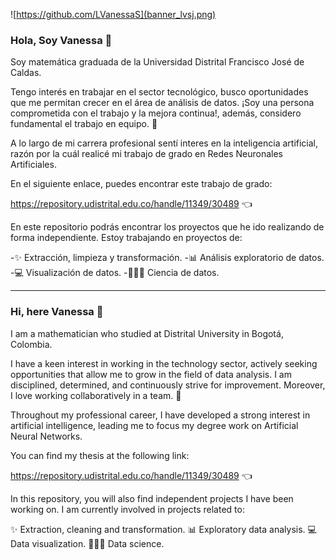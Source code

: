 
![https://github.com/LVanessaS](banner_lvsj.png)

### Hola, Soy Vanessa 👋

Soy matemática graduada de la Universidad Distrital Francisco José de Caldas. 

Tengo interés en trabajar en el sector tecnológico, busco oportunidades que me permitan crecer en el área de análisis de datos. ¡Soy una persona comprometida con el trabajo y la mejora continua!, además, considero fundamental el trabajo en equipo. 💪

A lo largo de mi carrera profesional sentí interes en la inteligencia artificial, razón por la cuál realicé mi trabajo de grado en Redes Neuronales Artificiales.

En el siguiente enlace, puedes encontrar este trabajo de grado:

https://repository.udistrital.edu.co/handle/11349/30489 👈

En este repositorio podrás encontrar los proyectos que he ido realizando de forma independiente. Estoy trabajando en proyectos de:

-✨ Extracción, limpieza y transformación.
-📊 Análisis exploratorio de datos.
-💻 Visualización de datos.
-👨🏼‍💻 Ciencia de datos.

---------------------------------------------------------------------------------------------------------------

### Hi, here Vanessa 👋

I am a mathematician who studied at Distrital University in Bogotá, Colombia.

I have a keen interest in working in the technology sector, actively seeking opportunities that allow me to grow in the field of data analysis. I am disciplined, determined, and continuously strive for improvement. Moreover, I love working collaboratively in a team. 💪

Throughout my professional career, I have developed a strong interest in artificial intelligence, leading me to focus my degree work on Artificial Neural Networks.

You can find my thesis at the following link: 

https://repository.udistrital.edu.co/handle/11349/30489 👈

In this repository, you will also find independent projects I have been working on. I am currently involved in projects related to:

✨ Extraction, cleaning and transformation.
📊 Exploratory data analysis.
💻 Data visualization.
👨🏼‍💻 Data science.


<!--
**LVanessaS/LVanessaS** is a ✨ _special_ ✨ repository because its `README.md` (this file) appears on your GitHub profile.

Here are some ideas to get you started:

- 🔭 I’m currently working on ...
- 🌱 I’m currently learning ...
- 👯 I’m looking to collaborate on ...
- 🤔 I’m looking for help with ...
- 💬 Ask me about ...
- 📫 How to reach me: ...
- 😄 Pronouns: ...
- ⚡ Fun fact: ...
-->
